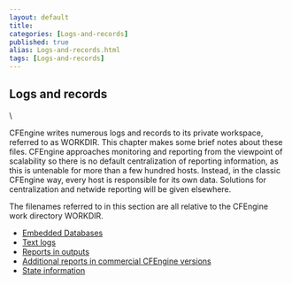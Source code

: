 ```yaml
---
layout: default
title: 
categories: [Logs-and-records]
published: true
alias: Logs-and-records.html
tags: [Logs-and-records]
---
```


Logs and records
----------------

\

CFEngine writes numerous logs and records to its private workspace,
referred to as WORKDIR. This chapter makes some brief notes about these
files. CFEngine approaches monitoring and reporting from the viewpoint
of scalability so there is no default centralization of reporting
information, as this is untenable for more than a few hundred hosts.
Instead, in the classic CFEngine way, every host is responsible for its
own data. Solutions for centralization and netwide reporting will be
given elsewhere.

The filenames referred to in this section are all relative to the
CFEngine work directory WORKDIR.

-   [Embedded Databases](#Embedded-Databases)
-   [Text logs](#Text-logs)
-   [Reports in outputs](#Reports-in-outputs)
-   [Additional reports in commercial CFEngine
    versions](#Additional-reports-in-commercical-CFEngine-versions)
-   [State information](#State-information)
